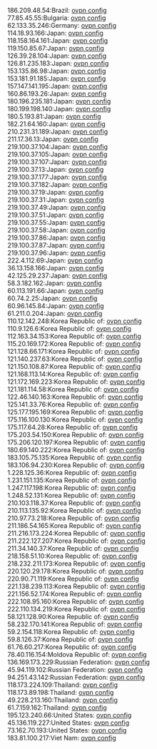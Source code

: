 186.209.48.54:Brazil: [ovpn config](vpn/186_209_48_54.ovpn)  
77.85.45.55:Bulgaria: [ovpn config](vpn/77_85_45_55.ovpn)  
62.133.35.246:Germany: [ovpn config](vpn/62_133_35_246.ovpn)  
114.18.93.166:Japan: [ovpn config](vpn/114_18_93_166.ovpn)  
118.158.164.161:Japan: [ovpn config](vpn/118_158_164_161.ovpn)  
119.150.85.67:Japan: [ovpn config](vpn/119_150_85_67.ovpn)  
126.39.28.104:Japan: [ovpn config](vpn/126_39_28_104.ovpn)  
126.81.235.183:Japan: [ovpn config](vpn/126_81_235_183.ovpn)  
153.135.86.98:Japan: [ovpn config](vpn/153_135_86_98.ovpn)  
153.181.91.185:Japan: [ovpn config](vpn/153_181_91_185.ovpn)  
157.147.141.195:Japan: [ovpn config](vpn/157_147_141_195.ovpn)  
160.86.193.26:Japan: [ovpn config](vpn/160_86_193_26.ovpn)  
180.196.235.181:Japan: [ovpn config](vpn/180_196_235_181.ovpn)  
180.199.198.140:Japan: [ovpn config](vpn/180_199_198_140.ovpn)  
180.5.193.81:Japan: [ovpn config](vpn/180_5_193_81.ovpn)  
182.21.64.160:Japan: [ovpn config](vpn/182_21_64_160.ovpn)  
210.231.31.189:Japan: [ovpn config](vpn/210_231_31_189.ovpn)  
211.17.36.13:Japan: [ovpn config](vpn/211_17_36_13.ovpn)  
219.100.37.104:Japan: [ovpn config](vpn/219_100_37_104.ovpn)  
219.100.37.105:Japan: [ovpn config](vpn/219_100_37_105.ovpn)  
219.100.37.107:Japan: [ovpn config](vpn/219_100_37_107.ovpn)  
219.100.37.13:Japan: [ovpn config](vpn/219_100_37_13.ovpn)  
219.100.37.177:Japan: [ovpn config](vpn/219_100_37_177.ovpn)  
219.100.37.182:Japan: [ovpn config](vpn/219_100_37_182.ovpn)  
219.100.37.19:Japan: [ovpn config](vpn/219_100_37_19.ovpn)  
219.100.37.31:Japan: [ovpn config](vpn/219_100_37_31.ovpn)  
219.100.37.49:Japan: [ovpn config](vpn/219_100_37_49.ovpn)  
219.100.37.51:Japan: [ovpn config](vpn/219_100_37_51.ovpn)  
219.100.37.55:Japan: [ovpn config](vpn/219_100_37_55.ovpn)  
219.100.37.58:Japan: [ovpn config](vpn/219_100_37_58.ovpn)  
219.100.37.86:Japan: [ovpn config](vpn/219_100_37_86.ovpn)  
219.100.37.87:Japan: [ovpn config](vpn/219_100_37_87.ovpn)  
219.100.37.96:Japan: [ovpn config](vpn/219_100_37_96.ovpn)  
222.4.112.69:Japan: [ovpn config](vpn/222_4_112_69.ovpn)  
36.13.158.166:Japan: [ovpn config](vpn/36_13_158_166.ovpn)  
42.125.29.237:Japan: [ovpn config](vpn/42_125_29_237.ovpn)  
58.3.182.162:Japan: [ovpn config](vpn/58_3_182_162.ovpn)  
60.113.191.66:Japan: [ovpn config](vpn/60_113_191_66.ovpn)  
60.74.2.25:Japan: [ovpn config](vpn/60_74_2_25.ovpn)  
60.96.145.84:Japan: [ovpn config](vpn/60_96_145_84.ovpn)  
61.211.0.204:Japan: [ovpn config](vpn/61_211_0_204.ovpn)  
110.12.142.248:Korea Republic of: [ovpn config](vpn/110_12_142_248.ovpn)  
110.9.126.6:Korea Republic of: [ovpn config](vpn/110_9_126_6.ovpn)  
112.163.34.153:Korea Republic of: [ovpn config](vpn/112_163_34_153.ovpn)  
115.20.169.172:Korea Republic of: [ovpn config](vpn/115_20_169_172.ovpn)  
121.128.66.171:Korea Republic of: [ovpn config](vpn/121_128_66_171.ovpn)  
121.140.237.63:Korea Republic of: [ovpn config](vpn/121_140_237_63.ovpn)  
121.150.108.87:Korea Republic of: [ovpn config](vpn/121_150_108_87.ovpn)  
121.168.113.14:Korea Republic of: [ovpn config](vpn/121_168_113_14.ovpn)  
121.172.169.223:Korea Republic of: [ovpn config](vpn/121_172_169_223.ovpn)  
121.181.114.58:Korea Republic of: [ovpn config](vpn/121_181_114_58.ovpn)  
122.46.140.163:Korea Republic of: [ovpn config](vpn/122_46_140_163.ovpn)  
125.141.33.76:Korea Republic of: [ovpn config](vpn/125_141_33_76.ovpn)  
125.177.195.169:Korea Republic of: [ovpn config](vpn/125_177_195_169.ovpn)  
175.116.100.130:Korea Republic of: [ovpn config](vpn/175_116_100_130.ovpn)  
175.117.64.28:Korea Republic of: [ovpn config](vpn/175_117_64_28.ovpn)  
175.203.54.150:Korea Republic of: [ovpn config](vpn/175_203_54_150.ovpn)  
175.206.120.197:Korea Republic of: [ovpn config](vpn/175_206_120_197.ovpn)  
180.69.140.222:Korea Republic of: [ovpn config](vpn/180_69_140_222.ovpn)  
183.105.75.135:Korea Republic of: [ovpn config](vpn/183_105_75_135.ovpn)  
183.106.94.230:Korea Republic of: [ovpn config](vpn/183_106_94_230.ovpn)  
1.228.125.36:Korea Republic of: [ovpn config](vpn/1_228_125_36.ovpn)  
1.231.151.135:Korea Republic of: [ovpn config](vpn/1_231_151_135.ovpn)  
1.247.117.198:Korea Republic of: [ovpn config](vpn/1_247_117_198.ovpn)  
1.248.52.131:Korea Republic of: [ovpn config](vpn/1_248_52_131.ovpn)  
210.103.118.37:Korea Republic of: [ovpn config](vpn/210_103_118_37.ovpn)  
210.113.135.92:Korea Republic of: [ovpn config](vpn/210_113_135_92.ovpn)  
210.97.73.218:Korea Republic of: [ovpn config](vpn/210_97_73_218.ovpn)  
211.186.54.165:Korea Republic of: [ovpn config](vpn/211_186_54_165.ovpn)  
211.216.173.224:Korea Republic of: [ovpn config](vpn/211_216_173_224.ovpn)  
211.222.127.207:Korea Republic of: [ovpn config](vpn/211_222_127_207.ovpn)  
211.34.140.37:Korea Republic of: [ovpn config](vpn/211_34_140_37.ovpn)  
218.158.51.10:Korea Republic of: [ovpn config](vpn/218_158_51_10.ovpn)  
218.232.211.173:Korea Republic of: [ovpn config](vpn/218_232_211_173.ovpn)  
220.120.29.178:Korea Republic of: [ovpn config](vpn/220_120_29_178.ovpn)  
220.90.71.119:Korea Republic of: [ovpn config](vpn/220_90_71_119.ovpn)  
221.138.239.113:Korea Republic of: [ovpn config](vpn/221_138_239_113.ovpn)  
221.156.52.174:Korea Republic of: [ovpn config](vpn/221_156_52_174.ovpn)  
222.108.95.160:Korea Republic of: [ovpn config](vpn/222_108_95_160.ovpn)  
222.110.134.219:Korea Republic of: [ovpn config](vpn/222_110_134_219.ovpn)  
58.121.128.90:Korea Republic of: [ovpn config](vpn/58_121_128_90.ovpn)  
58.232.170.141:Korea Republic of: [ovpn config](vpn/58_232_170_141.ovpn)  
59.2.154.118:Korea Republic of: [ovpn config](vpn/59_2_154_118.ovpn)  
59.8.126.37:Korea Republic of: [ovpn config](vpn/59_8_126_37.ovpn)  
61.76.60.217:Korea Republic of: [ovpn config](vpn/61_76_60_217.ovpn)  
78.40.116.154:Moldova Republic of: [ovpn config](vpn/78_40_116_154.ovpn)  
136.169.173.229:Russian Federation: [ovpn config](vpn/136_169_173_229.ovpn)  
45.94.119.102:Russian Federation: [ovpn config](vpn/45_94_119_102.ovpn)  
94.251.43.142:Russian Federation: [ovpn config](vpn/94_251_43_142.ovpn)  
118.173.224.109:Thailand: [ovpn config](vpn/118_173_224_109.ovpn)  
118.173.89.198:Thailand: [ovpn config](vpn/118_173_89_198.ovpn)  
49.228.213.160:Thailand: [ovpn config](vpn/49_228_213_160.ovpn)  
61.7.159.162:Thailand: [ovpn config](vpn/61_7_159_162.ovpn)  
195.123.240.66:United States: [ovpn config](vpn/195_123_240_66.ovpn)  
45.136.119.227:United States: [ovpn config](vpn/45_136_119_227.ovpn)  
73.162.70.193:United States: [ovpn config](vpn/73_162_70_193.ovpn)  
183.81.100.217:Viet Nam: [ovpn config](vpn/183_81_100_217.ovpn)  
